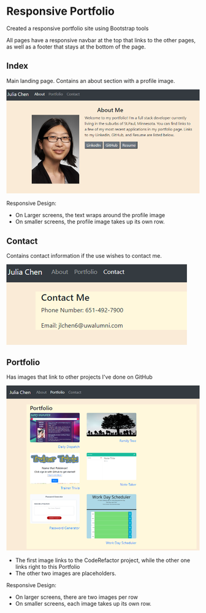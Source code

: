 # Responsive Portfolio
Created a responsive portfolio site using Bootstrap tools

All pages have a responsive navbar at the top that links to the other pages, as well as a footer that stays at the bottom of the page.

## Index
Main landing page. Contains an about section with a profile image.

![Index page](./assets/mainPage.png)

Responsive Design:
* On Larger screens, the text wraps around the profile image
* On smaller screens, the profile image takes up its own row.

## Contact
Contains contact information if the use wishes to contact me.

![Contact page](./assets/contactPage.png)


## Portfolio
Has images that link to other projects I've done on GitHub

![Portfolio page](./assets/portfolioPage.png)

  * The first image links to the CodeRefactor project, while the other one links right to this Portfolio
  * The other two images are placeholders.

Responsive Design:
  * On larger screens, there are two images per row
  * On smaller screens, each image takes up its own row.
